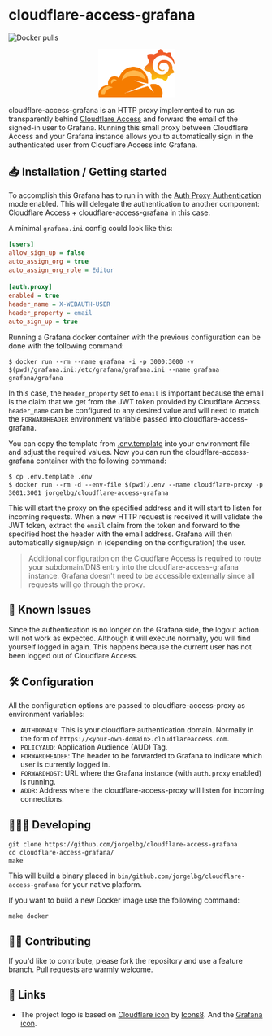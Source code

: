 # cloudflare-access-grafana

![Docker pulls](https://badgen.net/docker/pulls/jorgelbg/cloudflare-access-grafana?icon=docker&color=purple)

<p align="center">
    <img class="center" src="docs/logo.svg" width="150" alt="cloudflare access grafana logo"/>
</p>

cloudflare-access-grafana is an HTTP proxy implemented to run as transparently behind [Cloudflare
Access](https://teams.cloudflare.com/access/) and forward the email of the signed-in user to Grafana.
Running this small proxy between Cloudflare Access and your Grafana instance allows you to
automatically sign in the authenticated user from Cloudflare Access into Grafana.

## 📥 Installation / Getting started

To accomplish this Grafana has to run in with the [Auth Proxy
Authentication](https://grafana.com/docs/grafana/latest/auth/auth-proxy/) mode enabled. This will
delegate the authentication to another component: Cloudflare Access + cloudflare-access-grafana in
this case.

A minimal `grafana.ini` config could look like this:

```ini
[users]
allow_sign_up = false
auto_assign_org = true
auto_assign_org_role = Editor

[auth.proxy]
enabled = true
header_name = X-WEBAUTH-USER
header_property = email
auto_sign_up = true
```

Running a Grafana docker container with the previous configuration can be done with the following command:

```shell
$ docker run --rm --name grafana -i -p 3000:3000 -v $(pwd)/grafana.ini:/etc/grafana/grafana.ini --name grafana grafana/grafana
```

In this case, the `header_property` set to `email` is important because the email is the claim
that we get from the JWT token provided by Cloudflare Access. `header_name` can be configured to any
desired value and will need to match the `FORWARDHEADER` environment variable passed into
cloudflare-access-grafana.

You can copy the template from [.env.template](.env.template) into your environment file and adjust
the required values. Now you can run the cloudflare-access-grafana container with the following command:

```
$ cp .env.template .env
$ docker run --rm -d --env-file $(pwd)/.env --name cloudflare-proxy -p 3001:3001 jorgelbg/cloudflare-access-grafana
```

This will start the proxy on the specified address and it will start to listen for incoming requests.
When a new HTTP request is received it will validate the JWT token, extract the `email` claim from
the token and forward to the specified host the header with the email address. Grafana will then
automatically signup/sign in (depending on the configuration) the user.

> Additional configuration on the Cloudflare Access is required to route your subdomain/DNS entry
> into the cloudflare-access-grafana instance. Grafana doesn't need to be accessible externally since
> all requests will go through the proxy.

## 👾 Known Issues

Since the authentication is no longer on the Grafana side, the logout action will not work as
expected. Although it will execute normally, you will find yourself logged in again. This happens
because the current user has not been logged out of Cloudflare Access.

## 🛠 Configuration

All the configuration options are passed to cloudflare-access-proxy as environment variables:

* `AUTHDOMAIN`: This is your cloudflare authentication domain. Normally in the form of `https://<your-own-domain>.cloudflareaccess.com`.
* `POLICYAUD`: Application Audience (AUD) Tag.
* `FORWARDHEADER`: The header to be forwarded to Grafana to indicate which user is currently logged in.
* `FORWARDHOST`: URL where the Grafana instance (with `auth.proxy` enabled) is running.
* `ADDR`: Address where the cloudflare-access-proxy will listen for incoming connections.

## 👨🏻‍💻 Developing

```shell
git clone https://github.com/jorgelbg/cloudflare-access-grafana
cd cloudflare-access-grafana/
make
```

This will build a binary placed in `bin/github.com/jorgelbg/cloudflare-access-grafana` for your native platform.

If you want to build a new Docker image use the following command:

```shell
make docker
```

## 🤚🏻 Contributing

If you'd like to contribute, please fork the repository and use a feature
branch. Pull requests are warmly welcome.

## 🚀 Links

- The project logo is based on [Cloudflare icon](https://icons8.com/icons/set/cloudflare) by [Icons8](https://icons8.com). And the [Grafana icon](https://grafana.com/).
